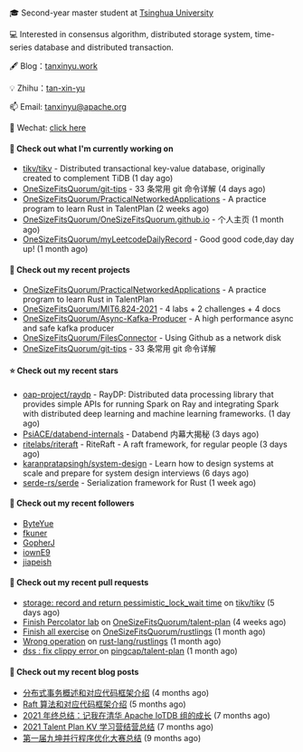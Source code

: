 🎓 Second-year master student at [Tsinghua University](https://www.tsinghua.edu.cn/)

💻 Interested in consensus algorithm, distributed storage system, time-series database and distributed transaction.

🖋 Blog：[tanxinyu.work](https://tanxinyu.work)

💡 Zhihu：[tan-xin-yu](https://www.zhihu.com/people/tan-xin-yu-22)

📫 Email: [tanxinyu@apache.org](mailto:tanxinyu@apache.org)

💬 Wechat: [click here](https://github.com/LebronAl/LebronAl/issues/1)

#### 👷 Check out what I'm currently working on

- [tikv/tikv](https://github.com/tikv/tikv) - Distributed transactional key-value database, originally created to complement TiDB (1 day ago)
- [OneSizeFitsQuorum/git-tips](https://github.com/OneSizeFitsQuorum/git-tips) - 33 条常用 git 命令详解 (4 days ago)
- [OneSizeFitsQuorum/PracticalNetworkedApplications](https://github.com/OneSizeFitsQuorum/PracticalNetworkedApplications) - A practice program to learn Rust in TalentPlan (2 weeks ago)
- [OneSizeFitsQuorum/OneSizeFitsQuorum.github.io](https://github.com/OneSizeFitsQuorum/OneSizeFitsQuorum.github.io) - 个人主页 (1 month ago)
- [OneSizeFitsQuorum/myLeetcodeDailyRecord](https://github.com/OneSizeFitsQuorum/myLeetcodeDailyRecord) - Good good code,day day up! (1 month ago)

#### 🌱 Check out my recent projects

- [OneSizeFitsQuorum/PracticalNetworkedApplications](https://github.com/OneSizeFitsQuorum/PracticalNetworkedApplications) - A practice program to learn Rust in TalentPlan
- [OneSizeFitsQuorum/MIT6.824-2021](https://github.com/OneSizeFitsQuorum/MIT6.824-2021) - 4 labs &#43; 2 challenges &#43; 4 docs
- [OneSizeFitsQuorum/Async-Kafka-Producer](https://github.com/OneSizeFitsQuorum/Async-Kafka-Producer) - A high performance async and safe kafka producer
- [OneSizeFitsQuorum/FilesConnector](https://github.com/OneSizeFitsQuorum/FilesConnector) - Using Github as a network disk
- [OneSizeFitsQuorum/git-tips](https://github.com/OneSizeFitsQuorum/git-tips) - 33 条常用 git 命令详解

#### ⭐ Check out my recent stars

- [oap-project/raydp](https://github.com/oap-project/raydp) - RayDP: Distributed data processing library that provides simple APIs for running Spark on Ray and integrating Spark with distributed deep learning and machine learning frameworks.  (1 day ago)
- [PsiACE/databend-internals](https://github.com/PsiACE/databend-internals) - Databend 内幕大揭秘 (3 days ago)
- [ritelabs/riteraft](https://github.com/ritelabs/riteraft) - RiteRaft - A raft framework, for regular people  (3 days ago)
- [karanpratapsingh/system-design](https://github.com/karanpratapsingh/system-design) - Learn how to design systems at scale and prepare for system design interviews (6 days ago)
- [serde-rs/serde](https://github.com/serde-rs/serde) - Serialization framework for Rust (1 week ago)

#### 👯 Check out my recent followers

- [ByteYue](https://github.com/ByteYue)
- [fkuner](https://github.com/fkuner)
- [GopherJ](https://github.com/GopherJ)
- [iownE9](https://github.com/iownE9)
- [jiapeish](https://github.com/jiapeish)

#### 🔨 Check out my recent pull requests

- [storage: record and return pessimistic_lock_wait time](https://github.com/tikv/tikv/pull/13309) on [tikv/tikv](https://github.com/tikv/tikv) (5 days ago)
- [Finish Percolator lab](https://github.com/OneSizeFitsQuorum/talent-plan/pull/1) on [OneSizeFitsQuorum/talent-plan](https://github.com/OneSizeFitsQuorum/talent-plan) (4 weeks ago)
- [Finish all exercise](https://github.com/OneSizeFitsQuorum/rustlings/pull/1) on [OneSizeFitsQuorum/rustlings](https://github.com/OneSizeFitsQuorum/rustlings) (1 month ago)
- [Wrong operation](https://github.com/rust-lang/rustlings/pull/1090) on [rust-lang/rustlings](https://github.com/rust-lang/rustlings) (1 month ago)
- [dss : fix clippy error ](https://github.com/pingcap/talent-plan/pull/447) on [pingcap/talent-plan](https://github.com/pingcap/talent-plan) (1 month ago)

#### 📜 Check out my recent blog posts

- [分布式事务概述和对应代码框架介绍](https://tanxinyu.work/talent-plan-transaction-talk/) (4 months ago)
- [Raft 算法和对应代码框架介绍](https://tanxinyu.work/talent-plan-raft-talk/) (5 months ago)
- [2021 年终总结：记我在清华 Apache IoTDB 组的成长](https://tanxinyu.work/2021-annual-summary/) (7 months ago)
- [2021 Talent Plan KV 学习营结营总结](https://tanxinyu.work/tinykv/) (7 months ago)
- [第一届九坤并行程序优化大赛总结](https://tanxinyu.work/jiu-kun-parallel-program-optimization-contest/) (9 months ago)
